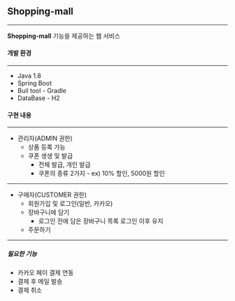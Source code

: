 ## Shopping-mall
---
**Shopping-mall** 기능을 제공하는 웹 서비스
#### 개발 환경
----
* Java 1.8
* Spring Boot
* Buil tool - Gradle
* DataBase - H2

#### 구현 내용
----
* 관리자(ADMIN 권한)
  * 상품 등록 가능
  * 쿠폰 생생 및 발급
    * 전체 발급, 개인 발급
    * 쿠폰의 종류 2가지 - ex) 10% 할인, 5000원 할인
----

* 구매자(CUSTOMER 권한)
  * 회원가입 및 로그인(일반, 카카오)
  * 장바구니에 담기
    * 로그인 전에 담은 장바구니 목록 로그인 이후 유지
  * 주문하기
----

##### 필요한 기능
* 카카오 페이 결제 연동
* 결제 후 메일 발송
* 결제 취소
